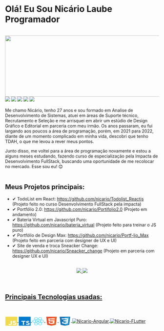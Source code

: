 # Olá! Eu Sou Nicário Laube Programador

<br>

<img align="center" height="200em" width="1000em" src="https://cdn.pixabay.com/photo/2016/11/30/20/58/programming-1873854_960_720.png">

<br>


<div> 
  <a href="https://www.youtube.com/channel/UCElsBxBYbVP8d1Lxwowc7bw" target="_blank"><img src="https://img.shields.io/badge/YouTube-FF0000?style=for-the-badge&logo=youtube&logoColor=white" target="_blank"></a>
  <a href="https://www.instagram.com/nikarius007/" target="_blank"><img src="https://img.shields.io/badge/-Instagram-%23E4405F?style=for-the-badge&logo=instagram&logoColor=white" target="_blank"></a>
 	<a href="https://www.twitch.tv/nicariodev" target="_blank"><img src="https://img.shields.io/badge/Twitch-9146FF?style=for-the-badge&logo=twitch&logoColor=white" target="_blank"></a>
  <a href = "mailto:nicario.oliveira@gmail.com"><img src="https://img.shields.io/badge/-Gmail-%23333?style=for-the-badge&logo=gmail&logoColor=white" target="_blank"></a>
  <a href="https://www.linkedin.com/in/nicario-programador/" target="_blank"><img src="https://img.shields.io/badge/-LinkedIn-%230077B5?style=for-the-badge&logo=linkedin&logoColor=white" target="_blank"></a>
</div>

<br>
  Me chamo Nicário, tenho 27 anos e sou formado em Analise de Desenvolvimento de Sistemas, atuei em áreas de Suporte técnico, Recrutamento e Seleção e me arrisquei em abrir um estúdio de Design Gráfico e Editorial em parceria com meu irmão. Os anos passaram, eu fui largando aos poucos a área de programação, porém, em 2021 para 2022, diante de um momento complicado em minha vida, descobri que tenho TDAH, o que me levou a rever meus pontos.
  
  Junto disso, me voltei para a área de programação novamente e estou a alguns meses estudando, fazendo curso de especialização pela Impacta de Desenvolvimento FullStack, buscando uma oportunidade de me recolocar no mercado. Esse sou eu! 😊 
<br>
<br>

## Meus Projetos principais:

  - ✔ TodoList em React: https://github.com/nicario/Todolist_Reactjs (Projeto feito no curso Desenvolvimento FullStack pela impacta)
  - ✔ Portfólio 2.0: https://github.com/nicario/Portifolio2.0 (Projeto em andamento)
  - ✔ Bateria Virtual em Javascript Puro: https://github.com/nicario/bateria_virtual (Projeto feito para treinar o JS puro)
  - ✔ Portfólio de Design Max: https://github.com/nicario/Portf-lio_Max (Projeto feito em parceria com designer de UX e UI)
  - ✔ Site de venda e troca Sneacker Change: https://github.com/nicario/Sneacker_change (Projeto em parceria com designer UX e UI)

<br>

<div align="center">
  <a href="https://github.com/nicario">
  <img height="180em" src="https://github-readme-stats.vercel.app/api?username=nicario&show_icons=true&theme=dark&include_all_commits=true&count_private=true"/>
  <img height="180em" src="https://github-readme-stats.vercel.app/api/top-langs/?username=nicario&layout=compact&langs_count=7&theme=dark"/>
</div>

<br>
<br>

## Principais Tecnologias usadas:

<br>
<div style="display: inline_block"><br>
  <img align="center" alt="Nicario-Js" height="30" width="40" src="https://raw.githubusercontent.com/devicons/devicon/master/icons/javascript/javascript-plain.svg">
  <img align="center" alt="Nicario-Ts" height="30" width="40" src="https://raw.githubusercontent.com/devicons/devicon/master/icons/typescript/typescript-plain.svg">
  <img align="center" alt="Nicario-React" height="30" width="40" src="https://raw.githubusercontent.com/devicons/devicon/master/icons/react/react-original.svg">
  <img align="center" alt="Nicario-HTML" height="30" width="40" src="https://raw.githubusercontent.com/devicons/devicon/master/icons/html5/html5-original.svg">
  <img align="center" alt="Nicario-CSS" height="30" width="40" src="https://raw.githubusercontent.com/devicons/devicon/master/icons/css3/css3-original.svg">
  <img align="center" alt="Nicario-Angular" height="30" width="40" src="https://cdn.jsdelivr.net/gh/devicons/devicon/icons/angularjs/angularjs-original.svg"/>
  <img align="center" alt="Nicario-FLutter" height="30" width="40" src="https://cdn.jsdelivr.net/gh/devicons/devicon/icons/flutter/flutter-original.svg" />
</div>

<br>
<br>

